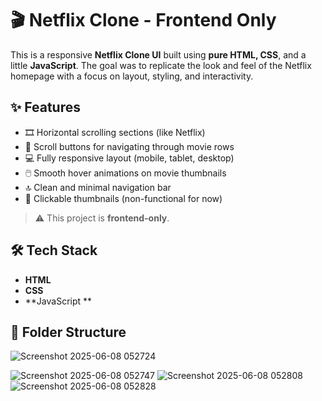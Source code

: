 # 🎬 Netflix Clone - Frontend Only

This is a responsive **Netflix Clone UI** built using **pure HTML, CSS**, and a little **JavaScript**. The goal was to replicate the look and feel of the Netflix homepage with a focus on layout, styling, and interactivity.

## ✨ Features

- 🎞️ Horizontal scrolling sections (like Netflix)
- 🎯 Scroll buttons for navigating through movie rows
- 💻 Fully responsive layout (mobile, tablet, desktop)
- 🖱️ Smooth hover animations on movie thumbnails
- 🔝 Clean and minimal navigation bar
- 🧩 Clickable thumbnails (non-functional for now)

> ⚠️ This project is **frontend-only**. 

## 🛠️ Tech Stack

- **HTML**
- **CSS**
- **JavaScript **

## 📂 Folder Structure
![Screenshot 2025-06-08 052724](https://github.com/user-attachments/assets/35911874-6a08-4786-a30f-644cdd42e3e1)

![Screenshot 2025-06-08 052747](https://github.com/user-attachments/assets/189d67d3-c03a-4ba7-b25d-59b8b7d88f7e)
![Screenshot 2025-06-08 052808](https://github.com/user-attachments/assets/9a086d44-74c4-4352-a510-7b16529fbec7)
![Screenshot 2025-06-08 052828](https://github.com/user-attachments/assets/df0fc9f2-e5b9-428a-b341-7028bcf0a5e7)
